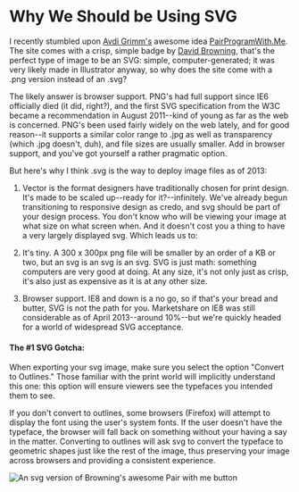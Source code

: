 # Why We Should be Using SVG

I recently stumbled upon [Avdi Grimm's](https://twitter.com/avdi) awesome idea [PairProgramWith.Me](http://www.pairprogramwith.me). The site comes with a crisp, simple badge by [David Browning](http://twoguys.us), that's the perfect type of image to be an SVG: simple, computer-generated; it was very likely made in Illustrator anyway, so why does the site come with a .png version instead of an .svg?

The likely answer is browser support. PNG's had full support since IE6 officially died (it did, right?), and the first SVG specification from the W3C became a recommendation in August 2011--kind of young as far as the web is concerned. PNG's been used fairly widely on the web lately, and for good reason--it supports a similar color range to .jpg as well as transparency (which .jpg doesn't, duh), and file sizes are usually smaller. Add in browser support, and you've got yourself a rather pragmatic option. 

But here's why I think .svg is the way to deploy image files as of 2013:

1) Vector is the format designers have traditionally chosen for print design. It's made to be scaled up--ready for it?--infinitely. We've already begun transitioning to responsive design as credo, and svg should be part of your design process. You don't know who will be viewing your image at what size on what screen when. And it doesn't cost you a thing to have a very largely displayed svg. Which leads us to:

2) It's tiny. A 300 x 300px png file will be smaller by an order of a KB or two, but an svg is an svg is an svg. SVG is just math: something computers are very good at doing. At any size, it's not only just as crisp, it's also just as expensive as it is at any other size. 

3) Browser support. IE8 and down is a no go, so if that's your bread and butter, SVG is not the path for you. Marketshare on IE8 was still considerable as of April 2013--around 10%--but we're quickly headed for a world of widespread SVG acceptance. 

#### The #1 SVG Gotcha:

When exporting your svg image, make sure you select the option "Convert to Outlines." Those familiar with the print world will implicitly understand this one: this option will ensure viewers see the typefaces you intended them to see. 

If you don't convert to outlines, some browsers (Firefox) will attempt to display the font using the user's system fonts. If the user doesn't have the typeface, the browser will fall back on something without your having a say in the matter. Converting to outlines will ask svg to convert the typeface to geometric shapes just like the rest of the image, thus preserving your image across browsers and providing a consistent experience. 

![An svg version of Browning's awesome Pair with me button](http://brettshollenberger.herokuapp.com/assets/pair-original-colors.svg)